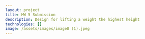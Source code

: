 ```yaml
---
layout: project
title: HW 5 Submission
description: Design for lifting a weight the highest height
technologies: []
image: /assets/images/image0 (1).jpeg
---
```


